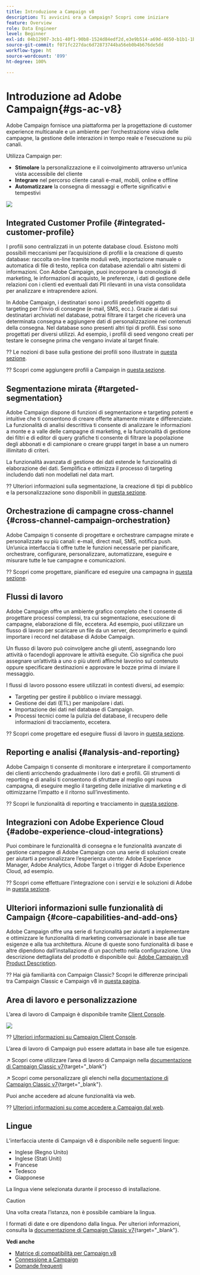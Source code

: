 ```yaml
---
title: Introduzione a Campaign v8
description: Ti avvicini ora a Campaign? Scopri come iniziare
feature: Overview
role: Data Engineer
level: Beginner
exl-id: 04b12907-3cb1-40f1-90b8-1524d84edf2d,e3e9b514-a69d-4650-b1b1-1b76b4f3d63f
source-git-commit: f071fc227dac6d72873744ba56eb0b4b676de5dd
workflow-type: ht
source-wordcount: '899'
ht-degree: 100%

---
```


# Introduzione ad Adobe Campaign{#gs-ac-v8}

Adobe Campaign fornisce una piattaforma per la progettazione di customer experience multicanale e un ambiente per l’orchestrazione visiva delle campagne, la gestione delle interazioni in tempo reale e l’esecuzione su più canali.

Utilizza Campaign per:

* **Stimolare** la personalizzazione e il coinvolgimento attraverso un’unica vista accessibile del cliente
* **Integrare** nel percorso cliente canali e-mail, mobili, online e offline
* **Automatizzare** la consegna di messaggi e offerte significativi e tempestivi

![](assets/ac-capabilities.png)

## Integrated Customer Profile {#integrated-customer-profile}

I profili sono centralizzati in un potente database cloud. Esistono molti possibili meccanismi per l’acquisizione di profili e la creazione di questo database: raccolta on-line tramite moduli web, importazione manuale o automatica di file di testo, replica con database aziendali o altri sistemi di informazioni. Con Adobe Campaign, puoi incorporare la cronologia di marketing, le informazioni di acquisto, le preferenze, i dati di gestione delle relazioni con i clienti ed eventuali dati PII rilevanti in una vista consolidata per analizzare e intraprendere azioni.

In Adobe Campaign, i destinatari sono i profili predefiniti oggetto di targeting per l’invio di consegne (e-mail, SMS, ecc.). Grazie ai dati sui destinatari archiviati nel database, potrai filtrare il target che riceverà una determinata consegna e aggiungere dati di personalizzazione nei contenuti della consegna. Nel database sono presenti altri tipi di profili. Essi sono progettati per diversi utilizzi. Ad esempio, i profili di seed vengono creati per testare le consegne prima che vengano inviate al target finale.

?? Le nozioni di base sulla gestione dei profili sono illustrate in [questa sezione](audiences.md).

?? Scopri come aggiungere profili a Campaign in [questa sezione](import.md).

## Segmentazione mirata {#targeted-segmentation}

Adobe Campaign dispone di funzioni di segmentazione e targeting potenti e intuitive che ti consentono di creare offerte altamente mirate e differenziate. La funzionalità di analisi descrittiva ti consente di analizzare le informazioni a monte e a valle delle campagne di marketing, e la funzionalità di gestione dei filtri e di editor di query grafiche ti consente di filtrare la popolazione degli abbonati e di campionare o creare gruppi target in base a un numero illimitato di criteri.

La funzionalità avanzata di gestione dei dati estende le funzionalità di elaborazione dei dati. Semplifica e ottimizza il processo di targeting includendo dati non modellati nel data mart.

?? Ulteriori informazioni sulla segmentazione, la creazione di tipi di pubblico e la personalizzazione sono disponibili in [questa sezione](audiences.md).

## Orchestrazione di campagne cross-channel {#cross-channel-campaign-orchestration}

 Adobe Campaign ti consente di progettare e orchestrare campagne mirate e personalizzate su più canali: e-mail, direct mail, SMS, notifica push. Un’unica interfaccia ti offre tutte le funzioni necessarie per pianificare, orchestrare, configurare, personalizzare, automatizzare, eseguire e misurare tutte le tue campagne e comunicazioni.

?? Scopri come progettare, pianificare ed eseguire una campagna in [questa sezione](campaigns.md).

## Flussi di lavoro

Adobe Campaign offre un ambiente grafico completo che ti consente di progettare processi complessi, tra cui segmentazione, esecuzione di campagne, elaborazione di file, eccetera. Ad esempio, puoi utilizzare un flusso di lavoro per scaricare un file da un server, decomprimerlo e quindi importare i record nel database di Adobe Campaign.

Un flusso di lavoro può coinvolgere anche gli utenti, assegnando loro attività o facendogli approvare le attività eseguite. Ciò significa che puoi assegnare un’attività a uno o più utenti affinché lavorino sul contenuto oppure specificare destinazioni e approvare le bozze prima di inviare il messaggio.

I flussi di lavoro possono essere utilizzati in contesti diversi, ad esempio:

* Targeting per gestire il pubblico o inviare messaggi.
* Gestione dei dati (ETL) per manipolare i dati.
* Importazione dei dati nel database di Campaign.
* Processi tecnici come la pulizia del database, il recupero delle informazioni di tracciamento, eccetera.

?? Scopri come progettare ed eseguire flussi di lavoro in [questa sezione](../config/workflows.md).

## Reporting e analisi {#analysis-and-reporting}

 Adobe Campaign ti consente di monitorare e interpretare il comportamento dei clienti arricchendo gradualmente i loro dati e profili. Gli strumenti di reporting e di analisi ti consentono di sfruttare al meglio ogni nuova campagna, di eseguire meglio il targeting delle iniziative di marketing e di ottimizzarne l’impatto e il ritorno sull’investimento.

?? Scopri le funzionalità di reporting e tracciamento in [questa sezione](reporting.md).

## Integrazioni con Adobe Experience Cloud {#adobe-experience-cloud-integrations}

Puoi combinare le funzionalità di consegna e le funzionalità avanzate di gestione campagne di Adobe Campaign con una serie di soluzioni create per aiutarti a personalizzare l’esperienza utente: Adobe Experience Manager, Adobe Analytics, Adobe Target o i trigger di Adobe Experience Cloud, ad esempio.

?? Scopri come effettuare l’integrazione con i servizi e le soluzioni di Adobe in [questa sezione](../connect/integration.md).

## Ulteriori informazioni sulle funzionalità di Campaign {#core-capabilities-and-add-ons}

Adobe Campaign offre una serie di funzionalità per aiutarti a implementare e ottimizzare le funzionalità di marketing conversazionale in base alle tue esigenze e alla tua architettura. Alcune di queste sono funzionalità di base e altre dipendono dall’installazione di un pacchetto nella configurazione. Una descrizione dettagliata del prodotto è disponibile qui: [Adobe Campaign v8 Product Description](https://helpx.adobe.com/it/legal/product-descriptions/adobe-campaign-managed-cloud-services.html).

?? Hai già familiarità con Campaign Classic? Scopri le differenze principali tra Campaign Classic e Campaign v8 in [questa pagina](capability-matrix.md).

## Area di lavoro e personalizzazione

L’area di lavoro di Campaign è disponibile tramite [Client Console](../dev/general-architecture.md).

![](assets/home-page.png)

?? [Ulteriori informazioni su Campaign Client Console](../start/connect.md).

L’area di lavoro di Campaign può essere adattata in base alle tue esigenze.

↗️  Scopri come utilizzare l’area di lavoro di Campaign nella [documentazione di Campaign Classic v7](https://experienceleague.adobe.com/docs/campaign-classic/using/getting-started/starting-with-adobe-campaign/campaign-workspace/adobe-campaign-workspace.html?lang=it){target=&quot;_blank&quot;}

↗️  Scopri come personalizzare gli elenchi nella [documentazione di Campaign Classic v7](https://experienceleague.adobe.com/docs/campaign-classic/using/getting-started/starting-with-adobe-campaign/campaign-workspace/adobe-campaign-ui-lists.html?lang=it){target=&quot;_blank&quot;}.

Puoi anche accedere ad alcune funzionalità via web.

?? [Ulteriori informazioni su come accedere a Campaign dal web](../start/connect.md#web-access).


## Lingue

L’interfaccia utente di Campaign v8 è disponibile nelle seguenti lingue:

* Inglese (Regno Unito)
* Inglese (Stati Uniti)
* Francese
* Tedesco
* Giapponese

La lingua viene selezionata durante il processo di installazione.

>[!CAUTION]
>
>Una volta creata l’istanza, non è possibile cambiare la lingua.

I formati di date e ore dipendono dalla lingua. Per ulteriori informazioni, consulta la [documentazione di Campaign Classic v7](https://experienceleague.adobe.com/docs/campaign-classic/using/getting-started/starting-with-adobe-campaign/campaign-workspace/adobe-campaign-workspace.html?lang=it#date-and-time){target=&quot;_blank&quot;}.

**Vedi anche**

* [Matrice di compatibilità per Campaign v8](compatibility-matrix.md)
* [Connessione a Campaign](connect.md)
* [Domande frequenti](campaign-faq.md)